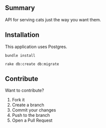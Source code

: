 ## Summary
API for serving cats just the way you want them.

## Installation
This application uses Postgres.

```
bundle install
```

```
rake db:create db:migrate
```

## Contribute

Want to contribute?

1. Fork it
2. Create a branch
3. Commit your changes
4. Push to the branch
5. Open a Pull Request
